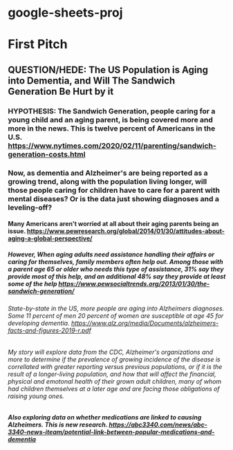 # google-sheets-proj

# First Pitch

## QUESTION/HEDE: The US Population is Aging into Dementia, and Will The Sandwich Generation Be Hurt by it

### HYPOTHESIS: The Sandwich Generation, people caring for a young child and an aging parent, is being covered more and more in the news. This is twelve percent of Americans in the U.S. https://www.nytimes.com/2020/02/11/parenting/sandwich-generation-costs.html

### Now, as dementia and Alzheimer's are being reported as a growing trend, along with the population living longer, will those people caring for children have to care for a parent with mental diseases? Or is the data just showing diagnoses and a leveling-off?

#### Many Americans aren't worried at all about their aging parents being an issue. https://www.pewresearch.org/global/2014/01/30/attitudes-about-aging-a-global-perspective/

##### However, When aging adults need assistance handling their affairs or caring for themselves, family members often help out. Among those with a parent age 65 or older who needs this type of assistance, 31% say they provide most of this help, and an additional 48% say they provide at least some of the help https://www.pewsocialtrends.org/2013/01/30/the-sandwich-generation/

###### State-by-state in the US, more people are aging into Alzheimers diagnoses. Some 11 percent of men 20 percent of women are susceptible at age 45 for developing dementia. https://www.alz.org/media/Documents/alzheimers-facts-and-figures-2019-r.pdf

###### My story will explore data from the CDC, Alzheimer's organizations and more to determine if the prevalence of growing incidence of the disease is correllated with greater reporting versus previous populations, or if it is the result of a longer-living population, and how that will affect the financial, physical and emotonal health of their grown adult children, many of whom had children themselves at a later age and are facing those obligations of raising young ones.

##### Also exploring data on whether medications are linked to causing Alzheimers. This is new research. https://abc3340.com/news/abc-3340-news-iteam/potential-link-between-popular-medications-and-dementia
